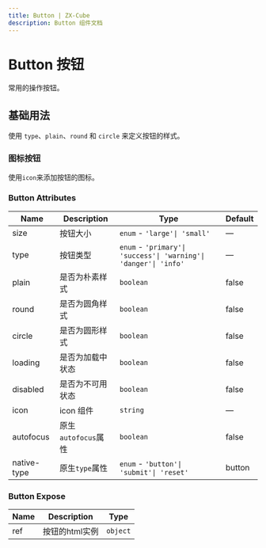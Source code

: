 ```yaml
---
title: Button | ZX-Cube
description: Button 组件文档
---
```


# Button 按钮

常用的操作按钮。

## 基础用法

使用 `type`、`plain`、`round` 和 `circle` 来定义按钮的样式。

<preview path="../demo/Button/Basic.vue" title="基础用法" description="Button 组件的基础用法"></preview>

### 图标按钮

使用`icon`来添加按钮的图标。

<preview path="../demo/Button/Icon.vue" title="图标按钮" description="Button 组件添加图标"></preview>

### Button Attributes

| Name        | Description     | Type                                                             | Default |
| ----------- | --------------- | ---------------------------------------------------------------- | ------- |
| size        | 按钮大小            | `enum` - `'large'\| 'small'`                                     | —       |
| type        | 按钮类型            | `enum` - `'primary'\| 'success'\| 'warning'\| 'danger'\| 'info'` | —       |
| plain       | 是否为朴素样式         | `boolean`                                                        | false   |
| round       | 是否为圆角样式         | `boolean`                                                        | false   |
| circle      | 是否为圆形样式         | `boolean`                                                        | false   |
| loading     | 是否为加载中状态        | `boolean`                                                        | false   |
| disabled    | 是否为不可用状态        | `boolean`                                                        | false   |
| icon        | icon 组件         | `string`                                                         | —       |
| autofocus   | 原生`autofocus`属性 | `boolean`                                                        | false   |
| native-type | 原生`type`属性      | `enum` - `'button'\| 'submit'\| 'reset'`                         | button  |

### Button Expose

| Name | Description | Type     |
| ---- | ----------- | -------- |
| ref  | 按钮的html实例   | `object` |
